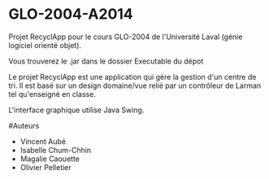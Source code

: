 GLO-2004-A2014
==============

Projet RecyclApp pour le cours GLO-2004 de l'Université Laval (génie logiciel orienté objet).

Vous trouverez le .jar dans le dossier Executable du dépot

Le projet RecyclApp est une application qui gère la gestion d'un centre de tri.
Il est basé sur un design domaine/vue relié par un contrôleur de Larman tel qu'enseigné en classe.

L'interface graphique utilise Java Swing.

#Auteurs
* Vincent Aubé
* Isabelle Chum-Chhin
* Magalie Caouette
* Olivier Pelletier
